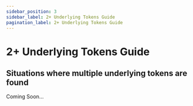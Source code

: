 ```yaml
---
sidebar_position: 3
sidebar_label: 2+ Underlying Tokens Guide
pagination_label: 2+ Underlying Tokens Guide
---
```

# 2+ Underlying Tokens Guide

## Situations where multiple underlying tokens are found

Coming Soon...
